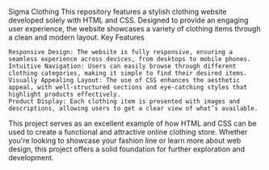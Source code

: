 Sigma Clothing
This repository features a stylish clothing website developed solely with HTML and CSS. Designed to provide an engaging user experience, the website showcases a variety of clothing items through a clean and modern layout.
Key Features

    Responsive Design: The website is fully responsive, ensuring a seamless experience across devices, from desktops to mobile phones.
    Intuitive Navigation: Users can easily browse through different clothing categories, making it simple to find their desired items.
    Visually Appealing Layout: The use of CSS enhances the aesthetic appeal, with well-structured sections and eye-catching styles that highlight products effectively.
    Product Display: Each clothing item is presented with images and descriptions, allowing users to get a clear view of what’s available.

This project serves as an excellent example of how HTML and CSS can be used to create a functional and attractive online clothing store. Whether you're looking to showcase your fashion line or learn more about web design, this project offers a solid foundation for further exploration and development.
